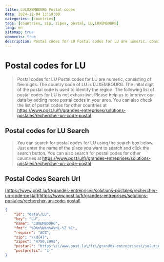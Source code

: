 ```yaml
---
title: LULUXEMBOURG Postal codes 
date: 2024-12-04 13:19:00
categories: [countries]
tags: [countries, zip, zipex, postal, LU,LUXEMBOURG]
lang: en
sitemap: true
comments: true
description: Postal codes for LU Postal codes for LU are numeric, consisting of five digits. The country code of LU is LUXEMBOURG. The inital digit of the postal code is used to identify the region. The following list of postal codes for LU is not exhaustive. Please help us to improve our data by adding more postal codes in your area. You can also check the list of postal codes for other countries at https://www.post.lu/fr/grandes-entreprises/solutions-postales/rechercher-un-code-postal
---
```


# Postal codes for LU
> Postal codes for LU Postal codes for LU are numeric, consisting of five digits. The country code of LU is LUXEMBOURG. The inital digit of the postal code is used to identify the region. The following list of postal codes for LU is not exhaustive. Please help us to improve our data by adding more postal codes in your area. You can also check the list of postal codes for other countries at https://www.post.lu/fr/grandes-entreprises/solutions-postales/rechercher-un-code-postal

## Postal codes for LU Search 
> You can search for postal codes for LU using the search box below. Just enter the name of the place you want to search and click the search button. You can also search for postal codes for other countries at https://www.post.lu/fr/grandes-entreprises/solutions-postales/rechercher-un-code-postal

## Postal Codes Search Url

[https://www.post.lu/fr/grandes-entreprises/solutions-postales/rechercher-un-code-postal](https://www.post.lu/fr/grandes-entreprises/solutions-postales/rechercher-un-code-postal)
```json
{
    "id": "data\/LU",
    "key": "LU",
    "name": "LUXEMBOURG",
    "fmt": "%O%n%N%n%A%nL-%Z %C",
    "require": "ACZ",
    "zip": "\\d{4}",
    "zipex": "4750,2998",
    "posturl": "https:\/\/www.post.lu\/fr\/grandes-entreprises\/solutions-postales\/rechercher-un-code-postal",
    "postprefix": "L-"
}
```

